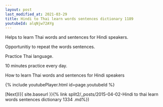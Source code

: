 ```yaml
---
layout: post
last_modified_at: 2021-03-29
title: Hindi to Thai learn words sentences dictionary 1189 
youtubeId: alqNjw72AYg
---
```

 
 
Helps to learn Thai words and sentences for Hindi speakers.

Opportunitiy to repeat the words sentences. 

Practice Thai language. 
 
10 minutes practice every day. 
 
How to learn Thai words and sentences for Hindi speakers 
 
{% include youtubePlayer.html id=page.youtubeId %}
 
 
[Next]({{ site.baseurl }}{% link  split2/_posts/2015-04-02-Hindi to thai learn words sentences dictionary 1334 .md%})
 
